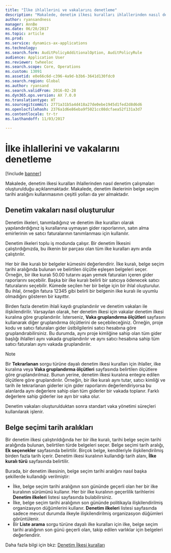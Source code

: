 ```yaml
---
title: "İlke ihlallerini ve vakalarını denetleme"
description: "Makalede, denetim ilkesi kuralları ihlallerinden nasıl denetim çalışmaları oluşturulduğu açıklanmaktadır. Makalede, denetim ilkelerinin belge seçim tarihi aralığını kullanmasının çeşitli yolları da yer almaktadır."
author: ryansandness
manager: AnnBe
ms.date: 06/20/2017
ms.topic: article
ms.prod: 
ms.service: dynamics-ax-applications
ms.technology: 
ms.search.form: AuditPolicyAdditionalOption, AuditPolicyRule
audience: Application User
ms.reviewer: twheeloc
ms.search.scope: Core, Operations
ms.custom: 13091
ms.assetid: e0e66c6d-c396-4a9d-b3b6-3641d130fdc0
ms.search.region: Global
ms.author: ryansand
ms.search.validFrom: 2016-02-28
ms.dyn365.ops.version: AX 7.0.0
ms.translationtype: HT
ms.sourcegitcommit: 2771a31b5a4d418a27de0ebe1945d1fed2d8d6d6
ms.openlocfilehash: 2376a1d6e86eba9f5021cc08dcfaea52f131a3d7
ms.contentlocale: tr-tr
ms.lasthandoff: 11/03/2017

---
```


# <a name="audit-policy-violations-and-cases"></a>İlke ihlallerini ve vakalarını denetleme

[!include [banner](../includes/banner.md)]

Makalede, denetim ilkesi kuralları ihlallerinden nasıl denetim çalışmaları oluşturulduğu açıklanmaktadır. Makalede, denetim ilkelerinin belge seçim tarihi aralığını kullanmasının çeşitli yolları da yer almaktadır.

<a name="how-audit-cases-are-generated"></a>Denetim vakaları nasıl oluşturulur
-----------------------------

Denetim ilkeleri, tanımladığınız ve denetim ilke kuralları olarak yapılandırdığınız iş kurallarına uymayan gider raporlarının, satın alma emirlerinin ve satıcı faturalarının tanımlanması için kullanılır. 

Denetim ilkeleri toplu iş modunda çalışır. Bir denetim İlkesini çalıştırdığınızda, bu ilkenin bir parçası olan tüm ilke kuralları aynı anda çalıştırılır.

Her bir ilke kuralı bir belgeler kümesini değerlendirir. İlke kuralı, belge seçim tarihi aralığında bulunan ve belirtilen ölçütle eşleşen belgeleri seçer. Örneğin, bir ilke kuralı 50.00 tutarını aşan yemek faturaları içeren gider raporlarını seçebilir. Başka bir ilke kuralı belirli bir satıcıya ödenecek satıcı faturalarını seçebilir. Kümede seçilen her bir belge için bir ihlal oluşturulur. Bu ihlal, örneğin fatura 12345 gibi belirli bir belgenin ilke kuralı ile uyumlu olmadığını gösteren bir kayıttır. 

Birden fazla denetim ihlali kaydı gruplandırılır ve denetim vakaları ile ilişkilendirilir. Varsayılan olarak, her denetim ilkesi için vakalar denetim ilkesi kuralına göre gruplandırılır. İsterseniz, **Vaka gruplandırma ölçütleri** sayfasını kullanarak diğer gruplandırma ölçütlerini de seçebileceğiniz. Örneğin, proje kodu ve satıcı faturaları gider üstbilgilerini satıcı hesabına göre gruplandırabilirsiniz. Bu durumda, aynı proje kimliğine sahip olan tüm gider başlığı ihlalleri aynı vakada gruplandırılır ve aynı satıcı hesabına sahip tüm satıcı faturaları aynı vakada gruplandırılır. 

> [!NOTE]
> Bir **Tekrarlanan** sorgu türüne dayalı denetim ilkesi kuralları için ihlaller, ilke kuralına veya **Vaka gruplandırma ölçütleri** sayfasında belirtilen ölçütlere göre gruplandırılmaz. Bunun yerine, denetim ilkesi kuralına entegre edilen ölçütlere göre gruplandırılır. Örneğin, bir ilke kuralı aynı tutar, satıcı kimliği ve tarih ile tekrarlanan giderler için gider raporlarını değerlendiriyorsa bu alanlarda aynı değerlere sahip olan tüm giderler bir vakada toplanır. Farklı değerlere sahip giderler ise ayrı bir vaka olur.

Denetim vakaları oluşturulduktan sonra standart vaka yönetimi süreçleri kullanılarak işlenir.

## <a name="document-selection-date-ranges"></a>Belge seçimi tarih aralıkları
Bir denetim ilkesi çalıştırıldığında her bir ilke kuralı, tarihi belge seçim tarihi aralığında bulunan, belirtilen türde belgeleri seçer. Belge seçimi tarih aralığı, **Ek seçenekler** sayfasında belirtilir. Birçok belge, kendileriyle ilişkilendirilmiş birden fazla tarih içerir. Denetim ilkesi kuralının kullandığı tarih alanı, **İlke kuralı türü** sayfasında belirtilir.

Burada, bir denetim ilkesinin, belge seçim tarihi aralığını nasıl başka şekillerde kullandığı verilmiştir:

-   İlke, belge seçim tarihi aralığının son gününde geçerli olan her bir ilke kuralının sürümünü kullanır. Her bir ilke kuralının geçerlilik tarihlerini **Denetim ilkeleri** listesi sayfasında bulabilirsiniz.
-   İlke, belge seçim tarihi aralığının son gününde politikayla ilişkilendirilmiş organizasyon düğümlerini kullanır. **Denetim ilkeleri** listesi sayfasında sadece mevcut durumda ilkeyle ilişkilendirilmiş organizasyon düğümleri görüntülenir.
-   Bir **Liste arama** sorgu türüne dayalı ilke kuralları için ilke, belge seçim tarihi aralığının son günü geçerli olan, takip edilen varlıklar için belgeleri değerlendirir.


Daha fazla bilgi için bkz: [Denetim İlkesi kuralları](audit-policy-rules.md)




